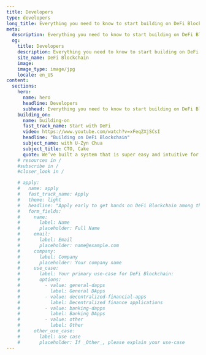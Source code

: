 ```yaml
---
title: Developers
type: developers
long_title: Everything you need to know to start building on DeFi Blockchain.
meta:
  description: Everything you need to know to start building on DeFi Blockchain.
  og:
    title: Developers
    description: Everything you need to know to start building on DeFi Blockchain.
    site_name: DeFi Blockchain
    image: 
    image_type: image/jpg
    locale: en_US
content:
  sections:
    hero:
      name: hero
      headline: Developers
      subhead: Everything you need to know to start building on DeFi Blockchain.
    building_on:
      name: building-on
      fast_track_name: Start with DeFi
      video: https://www.youtube.com/watch?v=xFeqZXjSCsI
      headline: "Building on DeFi Blockchain"
      subject_name: with U-Zyn Chua
      subject_title: CTO, Cake
      quote: We’ve built a system that is super easy and intuitive for new developers. I’ll show you how you can start building with DFI.
    # resources in /
    #subscribe in /
    #closer_look in /

    # apply:
    #   name: apply
    #   fast_track_name: Apply
    #   theme: light
    #   headline: "Apply early to get hands on DeFi Blockchain among the first:"
    #   form_fields:
    #     name:
    #       label: Name
    #       placeholder: Full Name
    #     email:
    #       label: Email
    #       placeholder: name@example.com
    #     company:
    #       label: Company
    #       placeholder: Your company name
    #     use_case:
    #       label: Your primary use-case for DeFi Blockchain:
    #       options:
    #         - value: general-dapps
    #           label: General DApps
    #         - value: decentralized-financial-apps
    #           label: Decentralized finance applications
    #         - value: banking-dapps
    #           label: Banking DApps
    #         - value: other
    #           label: Other
    #     other_use_case:
    #       label: Use case
    #       placeholder: If _Other_, please explain your use-case
---
```

